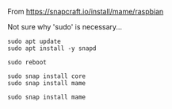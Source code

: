 From https://snapcraft.io/install/mame/raspbian

Not sure why 'sudo' is necessary...

```
sudo apt update
sudo apt install -y snapd

sudo reboot
```

```
sudo snap install core
sudo snap install mame

sudo snap install mame
```
